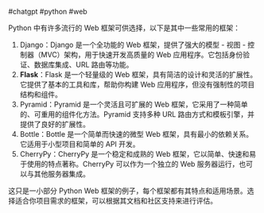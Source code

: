 #chatgpt #python #web

Python 中有许多流行的 Web 框架可供选择，以下是其中一些常用的框架：

1. Django：Django 是一个全功能的 Web 框架，提供了强大的模型 - 视图 - 控制器（MVC）架构，用于快速开发高质量的 Web 应用程序。它包括身份验证、数据库集成、URL 路由等功能。
2. **Flask**：Flask 是一个轻量级的 Web 框架，具有简洁的设计和灵活的扩展性。它提供了基本的工具和库，帮助你构建 Web 应用程序，但没有强制性的项目结构和组件。
3. Pyramid：Pyramid 是一个灵活且可扩展的 Web 框架，它采用了一种简单的、可重用的组件化方法。Pyramid 支持多种 URL 路由方式和模板引擎，并提供了良好的扩展性。
4. Bottle：Bottle 是一个简单而快速的微型 Web 框架，具有最小的依赖关系。它适用于小型项目和简单的 API 开发。
5. CherryPy：CherryPy 是一个稳定和成熟的 Web 框架，它以简单、快速和易于使用的特点著称。CherryPy 可以作为一个独立的 Web 服务器运行，也可以与其他服务器集成。

这只是一小部分 Python Web 框架的例子，每个框架都有其特点和适用场景。选择适合你项目需求的框架，可以根据其文档和社区支持来进行评估。
